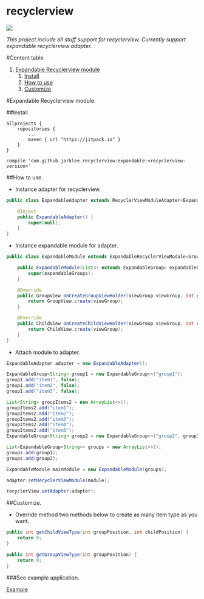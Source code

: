 # recyclerview
[![](https://jitpack.io/v/jarklee/recyclerview.svg)](https://jitpack.io/#jarklee/recyclerview)

*This project include all stuff support for recyclerview. Currently support expandable recyclerview adapter.*

#Content table

1. [Expandable Recyclerview module](#expandable-recyclerview-module)
	1. [Install](#install)
	2. [How to use](#how-to-use)
	3. [Customize](#customize)

#Expandable Recyclerview module.

##Install.


```Gradle
allprojects {
    repositories {
        ...
        maven { url "https://jitpack.io" }
    }
}

compile 'com.github.jarklee.recyclerview:expandable:<recyclerview-version>'
```
##How to use.

* Instance adapter for recyclerview.


```java
public class ExpandableAdapter extends RecyclerViewModuleAdapter<ExpandableViewHolder> {

    @Inject
    public ExpandableAdapter() {
        super(null);
    }
}
```
* Instance expandable module for adapter.

```java
public class ExpandableModule extends ExpandableRecyclerViewModule<GroupView, ChildView> {

    public ExpandableModule(List<? extends ExpandableGroup> expandableGroups) {
        super(expandableGroups);
    }

    @Override
    public GroupView onCreateGroupViewHolder(ViewGroup viewGroup, int groupViewType) {
        return GroupView.create(viewGroup);
    }

    @Override
    public ChildView onCreateChildViewHolder(ViewGroup viewGroup, int childViewType) {
        return ChildView.create(viewGroup);
    }
}
```

* Attach module to adapter.

```java
ExpandableAdapter adapter = new ExpandableAdapter();

ExpandableGroup<String> group1 = new ExpandableGroup<>("group1");
group1.add("item1", false);
group1.add("item2", false);
group1.add("item3", false);

List<String> groupItems2 = new ArrayList<>();
groupItems2.add("item1");
groupItems2.add("item2");
groupItems2.add("item3");
groupItems2.add("item4");
groupItems2.add("item5");
ExpandableGroup<String> group2 = new ExpandableGroup<>("group2", groupItems2);

List<ExpandableGroup<String>> groups = new ArrayList<>();
groups.add(group1);
groups.add(group2);

ExpandableModule mainModule = new ExpandableModule(groups);

adapter.setRecyclerViewModule(module);

recyclerView.setAdapter(adapter);
```
##Customize.

* Override method two methods below to create as many item type as you want.

```java
public int getChildViewType(int groupPosition, int childPosition) {
    return 0;
}

public int getGroupViewType(int groupPosition) {
    return 0;
}

```
###See example application.

[Example](https://github.com/jarklee/recyclerview/tree/master/app)
